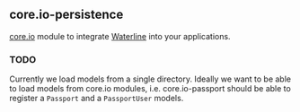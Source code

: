 ## core.io-persistence

[core.io][core.io] module to integrate [Waterline][wjs] into your applications.


### TODO
Currently we load models from a single directory. Ideally we want to be able to load models from core.io modules, i.e. core.io-passport should be able to register a `Passport` and a `PassportUser` models.

[core.io]: https://npmjs.com/package/core.io
[wjs]: https://github.com/balderdashy/waterline
